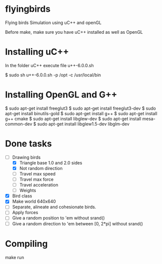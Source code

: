 flyingbirds
===========

Flying birds Simulation using uC++ and openGL

Before make, make sure you have uC++ installed as well as OpenGL

Installing uC++
===============

In the folder uC++ execute file u++-6.0.0.sh

$ sudo sh u++-6.0.0.sh -p /opt -c /usr/local/bin

Installing OpenGL and G++
==================
$ sudo apt-get install freeglut3
$ sudo apt-get install freeglut3-dev 
$ sudo apt-get install binutils-gold
$ sudo apt-get install g++
$ sudo apt-get install g++ cmake
$ sudo apt-get install libglew-dev
$ sudo apt-get install mesa-common-dev
$ sudo apt-get install libglew1.5-dev libglm-dev

Done tasks
==================
- [ ] Drawing birds
	- [x] Triangle base 1.0 and 2.0 sides
	- [x] Not random direction
	- [ ] Travel max speed
	- [ ] Travel max force
	- [ ] Travel acceleration
 	- [ ] Weights
- [x] Bird class
- [x] Make world 640x640
- [ ] Separate, alineate and cohesionate birds.
- [ ] Apply forces
- [ ] Give a random position to 'em without srand() 
- [ ] Give a random direction to 'em between [0, 2*pi] without srand()

Compiling
==================
make run



